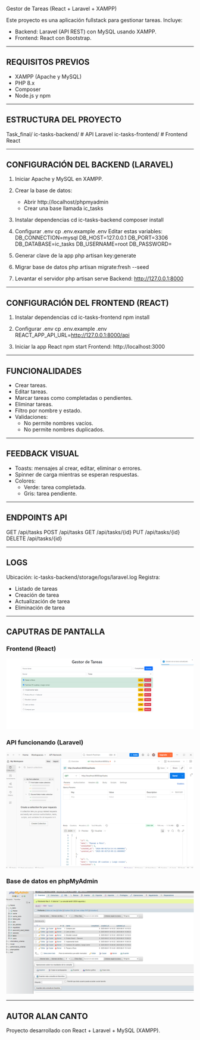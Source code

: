Gestor de Tareas (React + Laravel + XAMPP)

Este proyecto es una aplicación fullstack para gestionar tareas.
Incluye:
- Backend: Laravel (API REST) con MySQL usando XAMPP.
- Frontend: React con Bootstrap.

-------------------------------------------------
REQUISITOS PREVIOS
-------------------------------------------------
- XAMPP (Apache y MySQL)
- PHP 8.x
- Composer
- Node.js y npm

-------------------------------------------------
ESTRUCTURA DEL PROYECTO
-------------------------------------------------
Task_final/
  ic-tasks-backend/   # API Laravel
  ic-tasks-frontend/  # Frontend React

-------------------------------------------------
CONFIGURACIÓN DEL BACKEND (LARAVEL)
-------------------------------------------------
1. Iniciar Apache y MySQL en XAMPP.

2. Crear la base de datos:
   - Abrir http://localhost/phpmyadmin
   - Crear una base llamada ic_tasks

3. Instalar dependencias
   cd ic-tasks-backend
   composer install

4. Configurar .env
   cp .env.example .env
   Editar estas variables:
   DB_CONNECTION=mysql
   DB_HOST=127.0.0.1
   DB_PORT=3306
   DB_DATABASE=ic_tasks
   DB_USERNAME=root
   DB_PASSWORD=

5. Generar clave de la app
   php artisan key:generate

6. Migrar base de datos
   php artisan migrate:fresh --seed

7. Levantar el servidor
   php artisan serve
   Backend: http://127.0.0.1:8000

-------------------------------------------------
CONFIGURACIÓN DEL FRONTEND (REACT)
-------------------------------------------------
1. Instalar dependencias
   cd ic-tasks-frontend
   npm install

2. Configurar .env
   cp .env.example .env
   REACT_APP_API_URL=http://127.0.0.1:8000/api

3. Iniciar la app React
   npm start
   Frontend: http://localhost:3000

-------------------------------------------------
FUNCIONALIDADES
-------------------------------------------------
- Crear tareas.
- Editar tareas.
- Marcar tareas como completadas o pendientes.
- Eliminar tareas.
- Filtro por nombre y estado.
- Validaciones:
  * No permite nombres vacíos.
  * No permite nombres duplicados.

-------------------------------------------------
FEEDBACK VISUAL
-------------------------------------------------
- Toasts: mensajes al crear, editar, eliminar o errores.
- Spinner de carga mientras se esperan respuestas.
- Colores:
  * Verde: tarea completada.
  * Gris: tarea pendiente.

-------------------------------------------------
ENDPOINTS API
-------------------------------------------------
GET     /api/tasks
POST    /api/tasks
GET     /api/tasks/{id}
PUT     /api/tasks/{id}
DELETE  /api/tasks/{id}

-------------------------------------------------
LOGS
-------------------------------------------------
Ubicación: ic-tasks-backend/storage/logs/laravel.log
Registra:
- Listado de tareas
- Creación de tarea
- Actualización de tarea
- Eliminación de tarea
-------------------------------------------------
CAPUTRAS DE PANTALLA
-------------------------------------------------
### Frontend (React)
![Frontend](public/front-prueba.png)

### API funcionando (Laravel)
![API](public/api-prueba.png)

### Base de datos en phpMyAdmin
![phpMyAdmin](public/phpmyadmin-prueba.png)

-------------------------------------------------
AUTOR ALAN CANTO
-------------------------------------------------
Proyecto desarrollado con React + Laravel + MySQL (XAMPP).
